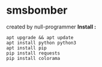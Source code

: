 # smsbomber
created by null-programmer
**Install :**
```
apt upgrade && apt update
apt install python python3
apt install pip
pip install requests
pip install colorama
```
